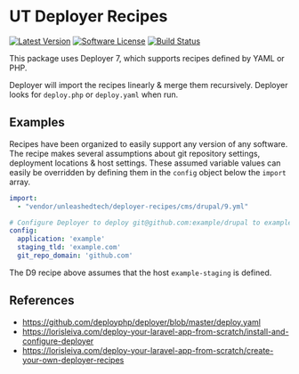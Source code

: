 # UT Deployer Recipes

[![Latest Version](https://img.shields.io/packagist/v/unleashedtech/deployer-recipes.svg?style=flat-square)](https://packagist.org/packages/unleashedtech/deployer-recipes)
[![Software License](https://img.shields.io/badge/License-MIT-brightgreen.svg?style=flat-square)](LICENSE)
[![Build Status](https://img.shields.io/github/workflow/status/unleashedtech/deployer-recipes/test/main.svg?style=flat-square)](https://github.com/unleashedtech/deployer-recipes/actions?query=workflow%3Atest+branch%3Amain)

This package uses Deployer 7, which supports recipes defined by YAML or PHP.

Deployer will import the recipes linearly & merge them recursively. Deployer
looks for `deploy.php` or `deploy.yaml` when run.

## Examples
Recipes have been organized to easily support any version of any software.
The recipe makes several assumptions about git repository settings, deployment
locations & host settings. These assumed variable values can easily be
overridden by defining them in the `config` object below the `import` array.

```yaml
import:
  - "vendor/unleashedtech/deployer-recipes/cms/drupal/9.yml"

# Configure Deployer to deploy git@github.com:example/drupal to example.example.com
config:
  application: 'example'
  staging_tld: 'example.com'
  git_repo_domain: 'github.com'
```

The D9 recipe above assumes that the host `example-staging` is defined.

## References
* <https://github.com/deployphp/deployer/blob/master/deploy.yaml>
* <https://lorisleiva.com/deploy-your-laravel-app-from-scratch/install-and-configure-deployer>
* <https://lorisleiva.com/deploy-your-laravel-app-from-scratch/create-your-own-deployer-recipes>
